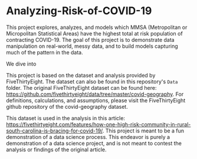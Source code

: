 # Analyzing-Risk-of-COVID-19

This project explores, analyzes, and models which MMSA (Metropolitan or Micropolitan Statistical Areas) have the highest total at risk population of contracting COVID-19. The goal of this project is to demonstrate data manipulation on real-world, messy data, and to build models capturing much of the pattern in the data. 

We dive into

This project is based on the dataset and analysis provided by FiveThirtyEight. The dataset can also be found in this repository's `Data` folder. The original FiveThirtyEight dataset can be found here: https://github.com/fivethirtyeight/data/tree/master/covid-geography. For definitions, calculations, and assumptions, please visit the FiveThirtyEight github repository of the covid-geography dataset. 

This dataset is used in the analysis in this article: https://fivethirtyeight.com/features/how-one-high-risk-community-in-rural-south-carolina-is-bracing-for-covid-19/. This project is meant to be a fun demonstration of a data science process. This endeavor is purely a demonstration of a data science project, and is not meant to contest the analysis or findings of the original article.
